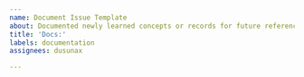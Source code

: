 ```yaml
---
name: Document Issue Template
about: Documented newly learned concepts or records for future reference.
title: 'Docs:'
labels: documentation
assignees: dusunax

---
```



